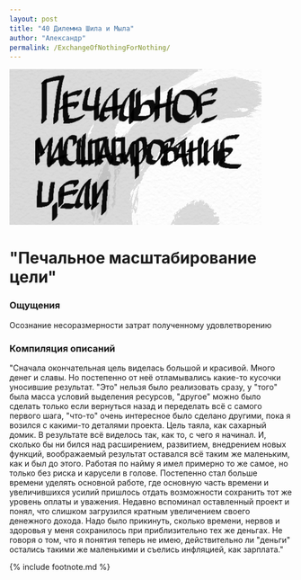 ```yaml
---
layout: post
title: "40 Дилемма Шила и Мыла"
author: "Александр"
permalink: /ExchangeOfNothingForNothing/
---
```

!["Вряд-ли удастся добиться большего чем сейчас"](/_img/40.jpg)
# "Печальное масштабирование цели"

### Ощущения
Осознание несоразмерности затрат полученному удовлетворению

### Компиляция описаний
"Сначала окончательная цель виделась большой и красивой. Много денег и славы. Но постепенно от неё отламывались какие-то кусочки уносившие результат. "Это" нельзя было  реализовать сразу, у "того" была масса условий выделения ресурсов, "другое" можно было сделать только если вернуться назад и переделать всё с самого первого шага, "что-то" очень интересное было сделано другими, пока я возился с какими-то деталями проекта. Цель таяла, как сахарный домик. В результате всё виделось так, как то, с чего я начинал. И, сколько бы ни бился над расширением, развитием, внедрением новых функций, воображаемый результат оставался всё таким же маленьким, как и был до этого. Работая по найму я имел примерно то же самое, но только без риска и карусели в голове. Постепенно стал больше времени уделять основной работе, где основную часть времени и увеличившихся усилий пришлось отдать возможности сохранить тот же уровень оплаты и уважения. Недавно вспоминал оставленный проект и понял, что слишком загрузился кратным увеличением своего денежного дохода. Надо было прикинуть, сколько времени, нервов и здоровья у меня сохранилось при приблизительно тех же деньгах. Не говоря о том, что я понятия теперь не имею, действительно ли "деньги" остались такими же маленькими и съелись инфляцией, как зарплата."

{% include footnote.md %}
